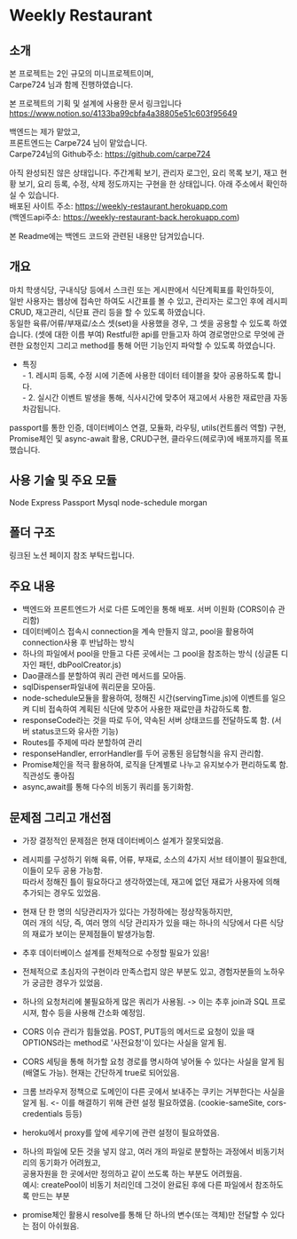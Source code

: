 # Weekly Restaurant
      
      
      
## 소개
  
본 프로젝트는 2인 규모의 미니프로젝트이며,   
Carpe724 님과 함께 진행하였습니다.   
   
본 프로젝트의 기획 및 설계에 사용한 문서 링크입니다   
https://www.notion.so/4133ba99cbfa4a38805e51c603f95649    
    
백엔드는 제가 맡았고,  
프론트엔드는 Carpe724 님이 맡았습니다.   
Carpe724님의 Github주소: https://github.com/carpe724        
   
아직 완성되진 않은 상태입니다. 주간계획 보기, 관리자 로그인, 요리 목록 보기, 재고 현황 보기, 요리 등록, 수정, 삭제 정도까지는 구현을 한 상태입니다. 아래 주소에서 확인하실 수 있습니다.   
배포된 사이트 주소: https://weekly-restaurant.herokuapp.com   
(백엔드api주소: https://weekly-restaurant-back.herokuapp.com)   

본 Readme에는 백엔드 코드와 관련된 내용만 담겨있습니다.   
   
     
        
## 개요
   
마치 학생식당, 구내식당 등에서 스크린 또는 게시판에서 식단계획표를 확인하듯이,   
일반 사용자는 웹상에 접속만 하여도 시간표를 볼 수 있고, 관리자는 로그인 후에 레시피CRUD, 재고관리, 식단표 관리 등을 할 수 있도록 하였습니다.   
동일한 육류/어류/부재료/소스 셋(set)을 사용했을 경우, 그 셋을 공용할 수 있도록 하였습니다. (셋에 대한 이름 부여)
Restful한 api를 만들고자 하여 경로명만으로 무엇에 관련한 요청인지 그리고 method를 통해 어떤 기능인지 파악할 수 있도록 하였습니다.   
   
* 특징   
      - 1. 레시피 등록, 수정 시에 기존에 사용한 데이터 테이블을 찾아 공용하도록 합니다.   
      - 2. 실시간 이벤트 발생을 통해, 식사시간에 맞추어 재고에서 사용한 재료만큼 자동 차감됩니다.   
    
passport를 통한 인증, 데이터베이스 연결, 모듈화, 라우팅, utils(컨트롤러 역할) 구현, Promise체인 및 async-await 활용, CRUD구현, 클라우드(헤로쿠)에 배포까지를 목표했습니다.    
   
      
    
      
## 사용 기술 및 주요 모듈
   
Node Express Passport Mysql node-schedule morgan    
   
   
      
## 폴더 구조
  
링크된 노션 페이지 참조 부탁드립니다.   
   
   
   
## 주요 내용
  
- 백엔드와 프론트엔드가 서로 다른 도메인을 통해 배포. 서버 이원화 (CORS이슈 관리함)  
- 데이터베이스 접속시 connection을 계속 만들지 않고, pool을 활용하여 connection사용 후 반납하는 방식   
- 하나의 파일에서 pool을 만들고 다른 곳에서는 그 pool을 참조하는 방식  (싱글톤 디자인 패턴, dbPoolCreator.js)    
- Dao클래스를 분할하여 쿼리 관련 메서드를 모아둠.    
- sqlDispenser파일내에 쿼리문을 모아둠.   
- node-schedule모듈을 활용하여, 정해진 시간(servingTime.js)에 이벤트를 일으켜 디비 접속하여 계획된 식단에 맞추어 사용한 재료만큼 차감하도록 함.   
- responseCode라는 것을 따로 두어, 약속된 서버 상태코드를 전달하도록 함. (서버 status코드와 유사한 기능)   
- Routes를 주제에 따라 분할하여 관리   
- responseHandler, errorHandler를 두어 공통된 응답형식을 유지 관리함.   
- Promise체인을 적극 활용하여, 로직을 단계별로 나누고 유지보수가 편리하도록 함. 직관성도 좋아짐   
- async,await를 통해 다수의 비동기 쿼리를 동기화함.   
     
        
        
## 문제점 그리고 개선점   
    
- 가장 결정적인 문제점은 현재 데이터베이스 설계가 잘못되었음.   
- 레시피를 구성하기 위해 육류, 어류, 부재료, 소스의 4가지 서브 테이블이 필요한데, 이들이 모두 공용 가능함.   
  따라서 정해진 틀이 필요하다고 생각하였는데, 재고에 없던 재료가 사용자에 의해 추가되는 경우도 있었음.   
- 현재 단 한 명의 식당관리자가 있다는 가정하에는 정상작동하지만,   
  여러 개의 식당, 즉, 여러 명의 식당 관리자가 있을 때는 하나의 식당에서 다른 식당의 재료가 보이는 문제점들이 발생가능함.   
- 추후 데이터베이스 설계를 전체적으로 수정할 필요가 있음!   

- 전체적으로 초심자의 구현이라 만족스럽지 않은 부분도 있고, 경험자분들의 노하우가 궁금한 경우가 있었음.   
- 하나의 요청처리에 불필요하게 많은 쿼리가 사용됨. -> 이는 추후 join과 SQL 프로시져, 함수 등을 사용해 간소화 예정임.   
- CORS 이슈 관리가 힘들었음. POST, PUT등의 메서드로 요청이 있을 때 OPTIONS라는 method로 '사전요청'이 있다는 사실을 알게 됨.
- CORS 세팅을 통해 허가할 요청 경로를 명시하여 넣어둘 수 있다는 사실을 알게 됨 (배열도 가능). 현재는 간단하게 true로 되어있음.
- 크롬 브라우저 정책으로 도메인이 다른 곳에서 보내주는 쿠키는 거부한다는 사실을 알게 됨. <- 이를 해결하기 위해 관련 설정 필요하였음.
  (cookie-sameSite, cors-credentials 등등)
- heroku에서 proxy를 앞에 세우기에 관련 설정이 필요하였음.
- 하나의 파일에 모든 것을 넣지 않고, 여러 개의 파일로 분할하는 과정에서 비동기처리의 동기화가 어려웠고,   
  공용자원을 한 곳에서만 정의하고 같이 쓰도록 하는 부분도 어려웠음.   
  예시: createPool이 비동기 처리인데 그것이 완료된 후에 다른 파일에서 참조하도록 만드는 부분   
- promise체인 활용시 resolve를 통해 단 하나의 변수(또는 객체)만 전달할 수 있다는 점이 아쉬웠음.   
   
